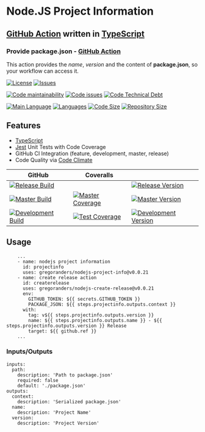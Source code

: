 # Node.JS Project Information

## [GitHub Action][github-actions-url] written in [TypeScript][typescript-url]

### Provide package.json - [GitHub Action](https://github.com/features/actions)

This action provides the _name_, _version_ and the content of **package.json**, so your workflow can access it.

[![License][license-image]][license-url]
[![Issues][issues-image]][issues-url]

[![Code maintainability][code-maintainability-image]][code-maintainability-url]
[![Code issues][code-issues-image]][code-issues-url]
[![Code Technical Debt][code-tech-debt-image]][code-tech-debt-url]

[![Main Language][language-image]][code-metric-url]
[![Languages][languages-image]][code-metric-url]
[![Code Size][code-size-image]][code-metric-url]
[![Repository Size][repo-size-image]][code-metric-url]

## Features

- [TypeScript][typescript-url]
- [Jest][jest-url] Unit Tests with Code Coverage
- GitHub CI Integration (feature, development, master, release)
- Code Quality via [Code Climate](./docs/codeclimate.md)

<!-- lint disable maximum-line-length -->
| GitHub                                                           | Coveralls                                                                  |                                                                              |
| ---------------------------------------------------------------- | -------------------------------------------------------------------------- | ---------------------------------------------------------------------------- |
| [![Release Build][release-build-image]][release-url]             |                                                                            | [![Release Version][release-image]][release-url]                             |
| [![Master Build][master-build-image]][master-url]                | [![Master Coverage][master-coveralls-image]][master-coveralls-url]         | [![Master Version][master-version-image]][master-version-url]                |
| [![Development Build][development-build-image]][development-url] | [![Test Coverage][development-coveralls-image]][development-coveralls-url] | [![Development Version][development-version-image]][development-version-url] |
<!-- lint enable maximum-line-length -->
## Usage

```YML
    ...
    - name: nodejs project information
      id: projectinfo
      uses: gregoranders/nodejs-project-info@v0.0.21
    - name: create release action
      id: createrelease
      uses: gregoranders/nodejs-create-release@v0.0.21
      env:
        GITHUB_TOKEN: ${{ secrets.GITHUB_TOKEN }}
        PACKAGE_JSON: ${{ steps.projectinfo.outputs.context }}
      with:
        tag: v${{ steps.projectinfo.outputs.version }}
        name: ${{ steps.projectinfo.outputs.name }} - ${{ steps.projectinfo.outputs.version }} Release
        target: ${{ github.ref }}
    ...
```

### Inputs/Outputs

```YML
inputs:
  path:
    description: 'Path to package.json'
    required: false
    default: './package.json'
outputs:
  context:
    description: 'Serialized package.json'
  name:
    description: 'Project Name'
  version:
    description: 'Project Version'
```

[release-url]: https://github.com/gregoranders/nodejs-project-info/releases
[master-url]: https://github.com/gregoranders/nodejs-project-info/tree/master
[development-url]: https://github.com/gregoranders/nodejs-project-info/tree/development
[code-metric-url]: https://github.com/gregoranders/nodejs-project-info/search?l=TypeScript
[license-url]: https://github.com/gregoranders/nodejs-project-info/blob/master/LICENSE
[license-image]: https://img.shields.io/github/license/gregoranders/nodejs-project-info.svg
[master-version-url]: https://github.com/gregoranders/nodejs-project-info/blob/master/package.json
[master-version-image]: https://img.shields.io/github/package-json/v/gregoranders/nodejs-project-info/master
[development-version-url]: https://github.com/gregoranders/nodejs-project-info/blob/development/package.json
[development-version-image]: https://img.shields.io/github/package-json/v/gregoranders/nodejs-project-info/development
[issues-url]: https://github.com/gregoranders/nodejs-project-info/issues
[issues-image]: https://img.shields.io/github/issues-raw/gregoranders/nodejs-project-info.svg
[release-image]: https://img.shields.io/github/release/gregoranders/nodejs-project-info
[release-build-image]: https://github.com/gregoranders/nodejs-project-info/workflows/Release%20CI/badge.svg
[master-build-image]: https://github.com/gregoranders/nodejs-project-info/workflows/Master%20CI/badge.svg
[development-build-image]: https://github.com/gregoranders/nodejs-project-info/workflows/Development%20CI/badge.svg
[master-coveralls-url]: https://coveralls.io/github/gregoranders/nodejs-project-info?branch=master
[master-coveralls-image]: https://img.shields.io/coveralls/github/gregoranders/nodejs-project-info/master
[development-coveralls-image]: https://img.shields.io/coveralls/github/gregoranders/nodejs-project-info/development
[development-coveralls-url]: https://coveralls.io/github/gregoranders/nodejs-project-info?branch=development
[code-maintainability-url]: https://codeclimate.com/github/gregoranders/nodejs-project-info/maintainability
[code-maintainability-image]: https://img.shields.io/codeclimate/maintainability/gregoranders/nodejs-project-info
[code-issues-url]: https://codeclimate.com/github/gregoranders/nodejs-project-info/maintainability
[code-issues-image]: https://img.shields.io/codeclimate/issues/gregoranders/nodejs-project-info
[code-tech-debt-url]: https://codeclimate.com/github/gregoranders/nodejs-project-info/maintainability
[code-tech-debt-image]: https://img.shields.io/codeclimate/tech-debt/gregoranders/nodejs-project-info
[language-image]: https://img.shields.io/github/languages/top/gregoranders/nodejs-project-info
[languages-image]: https://img.shields.io/github/languages/count/gregoranders/nodejs-project-info
[code-size-image]: https://img.shields.io/github/languages/code-size/gregoranders/nodejs-project-info
[repo-size-image]: https://img.shields.io/github/repo-size/gregoranders/nodejs-project-info
[typescript-url]: http://www.typescriptlang.org/
[jest-url]: https://jestjs.io/
[github-actions-url]: https://github.com/features/actions
